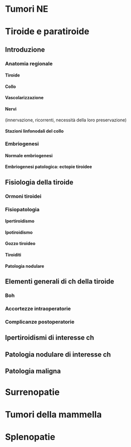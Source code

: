 <!--

Dr Massimo Di Simone -- ch generale mod C

Testi: ch gen minni (cea) ; ch gen bellantone (minerva)

-->

# Tumori NE

# Tiroide e paratiroide

## Introduzione

### Anatomia regionale

#### Tiroide

#### Collo

#### Vascolarizzazione

#### Nervi

  (innervazione, ricorrenti, necessità della loro preservazione)

#### Stazioni linfonodali del collo

### Embriogenesi

#### Normale embriogenesi

#### Embriogenesi patologica: ectopie tiroidee

## Fisiologia della tiroide

### Ormoni tiroidei

### Fisiopatologia

#### Ipertiroidismo

#### Ipotiroidismo

#### Gozzo tiroideo

#### Tiroiditi

#### Patologia nodulare

## Elementi generali di ch della tiroide

### Boh

### Accortezze intraoperatorie

### Complicanze postoperatorie

## Ipertiroidismi di interesse ch

## Patologia nodulare di interesse ch

## Patologia maligna

# Surrenopatie

# Tumori della mammella

# Splenopatie



